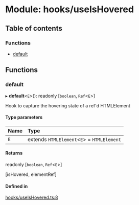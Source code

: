 # Module: hooks/useIsHovered

## Table of contents

### Functions

- [default](../wiki/hooks.useIsHovered#default)

## Functions

### default

▸ **default**<`E`\>(): readonly [`boolean`, `Ref`<`E`\>]

Hook to capture the hovering state of a ref'd HTMLElement

#### Type parameters

| Name | Type |
| :------ | :------ |
| `E` | extends `HTMLElement`<`E`\> = `HTMLElement` |

#### Returns

readonly [`boolean`, `Ref`<`E`\>]

[isHovered, elementRef]

#### Defined in

[hooks/useIsHovered.ts:8](https://github.com/tristanjohnson849/react-controlled-animations/blob/5534f41/src/hooks/useIsHovered.ts#L8)

